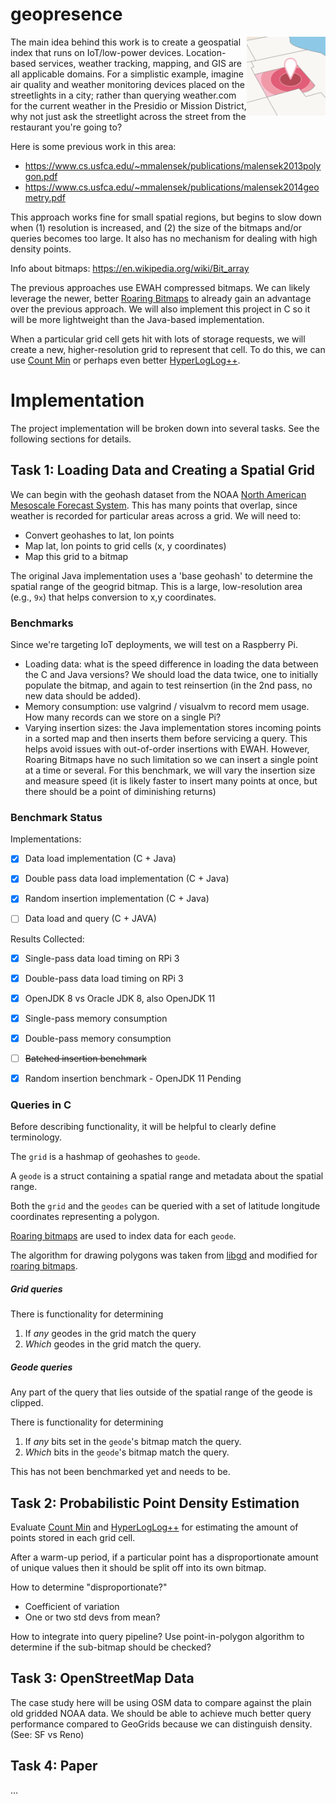 # geopresence

<img src="docs/geo.png" width="25%" align="right"/>

The main idea behind this work is to create a geospatial index that runs on IoT/low-power devices. Location-based services, weather tracking, mapping, and GIS are all applicable domains. For a simplistic example, imagine air quality and weather monitoring devices placed on the streetlights in a city; rather than querying weather.com for the current weather in the Presidio or Mission District, why not just ask the streetlight across the street from the restaurant you're going to?

Here is some previous work in this area:

* https://www.cs.usfca.edu/~mmalensek/publications/malensek2013polygon.pdf
* https://www.cs.usfca.edu/~mmalensek/publications/malensek2014geometry.pdf

This approach works fine for small spatial regions, but begins to slow down when (1) resolution is increased, and (2) the size of the bitmaps and/or queries becomes too large. It also has no mechanism for dealing with high density points.

Info about bitmaps: https://en.wikipedia.org/wiki/Bit_array

The previous approaches use EWAH compressed bitmaps. We can likely leverage the newer, better [Roaring Bitmaps](https://roaringbitmap.org) to already gain an advantage over the previous approach. We will also implement this project in C so it will be more lightweight than the Java-based implementation.

When a particular grid cell gets hit with lots of storage requests, we will create a new, higher-resolution grid to represent that cell. To do this, we can use [Count Min](https://en.wikipedia.org/wiki/Count–min_sketch) or perhaps even better [HyperLogLog++](https://en.wikipedia.org/wiki/HyperLogLog).

# Implementation

The project implementation will be broken down into several tasks. See the following sections for details.

## Task 1: Loading Data and Creating a Spatial Grid

We can begin with the geohash dataset from the NOAA [North American Mesoscale Forecast System](https://www.ncdc.noaa.gov/data-access/model-data/model-datasets/north-american-mesoscale-forecast-system-nam). This has many points that overlap, since weather is recorded for particular areas across a grid. We will need to:

* Convert geohashes to lat, lon points
* Map lat, lon points to grid cells (x, y coordinates)
* Map this grid to a bitmap

The original Java implementation uses a 'base geohash' to determine the spatial range of the geogrid bitmap. This is a large, low-resolution area (e.g., `9x`) that helps conversion to x,y coordinates.

### Benchmarks

Since we're targeting IoT deployments, we will test on a Raspberry Pi.

* Loading data: what is the speed difference in loading the data between the C and Java versions? We should load the data twice, one to initially populate the bitmap, and again to test reinsertion (in the 2nd pass, no new data should be added). 
* Memory consumption: use valgrind / visualvm to record mem usage. How many records can we store on a single Pi?
* Varying insertion sizes: the Java implementation stores incoming points in a sorted map and then inserts them before servicing a query. This helps avoid issues with out-of-order insertions with EWAH. However, Roaring Bitmaps have no such limitation so we can insert a single point at a time or several. For this benchmark, we will vary the insertion size and measure speed (it is likely faster to insert many points at once, but there should be a point of diminishing returns)

### Benchmark Status

Implementations:

- [X] Data load implementation (C + Java)

- [X] Double pass data load implementation (C + Java)

- [X] Random insertion implementation (C + Java)

- [ ] Data load and query (C + JAVA)


Results Collected:

- [X] Single-pass data load timing on RPi 3
 
- [X] Double-pass data load timing on RPi 3
 
- [X] OpenJDK 8 vs Oracle JDK 8, also OpenJDK 11
 
- [X] Single-pass memory consumption
 
- [X] Double-pass memory consumption

- [ ] ~~Batched insertion benchmark~~

- [X] Random insertion benchmark - OpenJDK 11 Pending

### Queries in C

Before describing functionality, it will be helpful to clearly define terminology. 

The `grid` is a hashmap of geohashes to `geode`. 

A `geode` is a struct containing a spatial range and metadata about the spatial range. 

Both the `grid` and the `geodes` can be queried with a set of latitude longitude coordinates representing a polygon. 

[Roaring bitmaps](https://github.com/RoaringBitmap/CRoaring) are used to index data for each `geode`.

The algorithm for drawing polygons was taken from [libgd](https://github.com/libgd/libgd) and modified for [roaring bitmaps](https://github.com/RoaringBitmap/CRoaring).

##### Grid queries


There is functionality for determining 

1. If *any* geodes in the grid match the query
2. *Which* geodes in the grid match the query.

##### Geode queries

Any part of the query that lies outside of the spatial range of the geode is clipped.

There is functionality for determining 

1. If *any* bits set in the `geode`'s bitmap match the query. 
2. *Which* bits in the `geode`'s bitmap match the query. 


This has not been benchmarked yet and needs to be.

## Task 2: Probabilistic Point Density Estimation

Evaluate [Count Min](https://en.wikipedia.org/wiki/Count–min_sketch) and [HyperLogLog++](https://en.wikipedia.org/wiki/HyperLogLog) for estimating the amount of points stored in each grid cell.

After a warm-up period, if a particular point has a disproportionate amount of unique values then it should be split off into its own bitmap.

How to determine "disproportionate?"
* Coefficient of variation
* One or two std devs from mean?

How to integrate into query pipeline? Use point-in-polygon algorithm to determine if the sub-bitmap should be checked?

## Task 3: OpenStreetMap Data

The case study here will be using OSM data to compare against the plain old gridded NOAA data. We should be able to achieve much better query performance compared to GeoGrids because we can distinguish density. (See: SF vs Reno)

## Task 4: Paper

...

